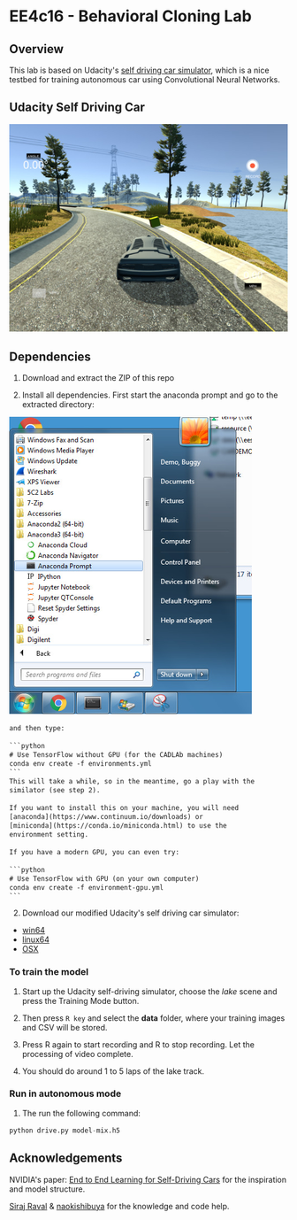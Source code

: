 # EE4c16 - Behavioral Cloning Lab

## Overview

This lab is based on Udacity's [self driving car
simulator](https://github.com/udacity/self-driving-car-sim), which is
a nice testbed for training autonomous car using Convolutional Neural
Networks.

## Udacity Self Driving Car

![Simulated Self Driving Car Project Demo](/images/screenshot.jpg)



## Dependencies

1. Download and extract the ZIP of this repo 

2. Install all dependencies. First start the anaconda prompt and go to the extracted directory:

![anaconda](/images/anaconda-start.jpg)

	and then type:

    ```python
    # Use TensorFlow without GPU (for the CADLAb machines)
    conda env create -f environments.yml
	```
	This will take a while, so in the meantime, go a play with the
	similator (see step 2).

	If you want to install this on your machine, you will need
    [anaconda](https://www.continuum.io/downloads) or
    [miniconda](https://conda.io/miniconda.html) to use the
    environment setting.

	If you have a modern GPU, you can even try:

	```python
    # Use TensorFlow with GPU (on your own computer)
    conda env create -f environment-gpu.yml
    ```

 2. Download our modified Udacity's self driving car simulator:

*  [win64](https://drive.google.com/file/d/1vs_AbhXxPVL1fjCbRiKItR0U432ANRyh)
*  [linux64](https://drive.google.com/file/d/1ABdmMtDHMl_bRSTyDyH2zqdURkzzl93y)
*  [OSX](https://drive.google.com/open?id=1qqt_Q8pZqQFpvn9xHRMc002ABq-tQQDK)


### To train the model

1. Start up the Udacity self-driving simulator, choose the *lake*
scene and press the Training Mode button.

2. Then press `R key` and select the **data** folder, where your
training images and CSV will be stored.

3. Press R again to start recording and R to stop recording. Let the
processing of video complete.

4. You should do around 1 to 5 laps of the lake track.


### Run in autonomous mode

1. The run the following command:

```python
python drive.py model-mix.h5
```


## Acknowledgements

NVIDIA's paper: [End to End Learning for Self-Driving Cars](http://images.nvidia.com/content/tegra/automotive/images/2016/solutions/pdf/end-to-end-dl-using-px.pdf) for the inspiration and model structure.

[Siraj Raval](https://github.com/llsourcell) & [naokishibuya](https://github.com/naokishibuya) for the knowledge and code help.



